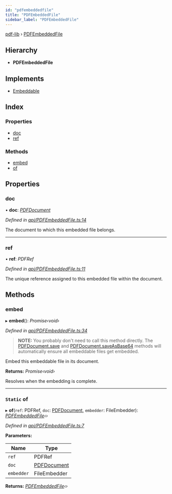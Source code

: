 ```yaml
---
id: "pdfembeddedfile"
title: "PDFEmbeddedFile"
sidebar_label: "PDFEmbeddedFile"
---
```


[pdf-lib](../index.md) › [PDFEmbeddedFile](pdfembeddedfile.md)

## Hierarchy

* **PDFEmbeddedFile**

## Implements

* [Embeddable](../interfaces/embeddable.md)

## Index

### Properties

* [doc](pdfembeddedfile.md#doc)
* [ref](pdfembeddedfile.md#ref)

### Methods

* [embed](pdfembeddedfile.md#embed)
* [of](pdfembeddedfile.md#static-of)

## Properties

###  doc

• **doc**: *[PDFDocument](pdfdocument.md)*

*Defined in [api/PDFEmbeddedFile.ts:14](https://github.com/Hopding/pdf-lib/blob/9862898/src/api/PDFEmbeddedFile.ts#L14)*

The document to which this embedded file belongs.

___

###  ref

• **ref**: *PDFRef*

*Defined in [api/PDFEmbeddedFile.ts:11](https://github.com/Hopding/pdf-lib/blob/9862898/src/api/PDFEmbeddedFile.ts#L11)*

The unique reference assigned to this embedded file within the document.

## Methods

###  embed

▸ **embed**(): *Promise‹void›*

*Defined in [api/PDFEmbeddedFile.ts:34](https://github.com/Hopding/pdf-lib/blob/9862898/src/api/PDFEmbeddedFile.ts#L34)*

> **NOTE:** You probably don't need to call this method directly. The
> [PDFDocument.save](pdfdocument.md#save) and [PDFDocument.saveAsBase64](pdfdocument.md#saveasbase64) methods will
> automatically ensure all embeddable files get embedded.

Embed this embeddable file in its document.

**Returns:** *Promise‹void›*

Resolves when the embedding is complete.

___

### `Static` of

▸ **of**(`ref`: PDFRef, `doc`: [PDFDocument](pdfdocument.md), `embedder`: FileEmbedder): *[PDFEmbeddedFile](pdfembeddedfile.md)‹›*

*Defined in [api/PDFEmbeddedFile.ts:7](https://github.com/Hopding/pdf-lib/blob/9862898/src/api/PDFEmbeddedFile.ts#L7)*

**Parameters:**

Name | Type |
------ | ------ |
`ref` | PDFRef |
`doc` | [PDFDocument](pdfdocument.md) |
`embedder` | FileEmbedder |

**Returns:** *[PDFEmbeddedFile](pdfembeddedfile.md)‹›*

